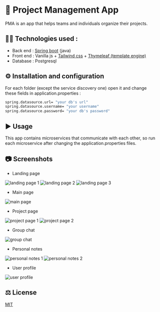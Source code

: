 # 📓 Project Management App

PMA is an app that helps teams and individuals organize their projects.

## 👨‍💻 Technologies used :

- Back end : [Spring boot](https://spring.io/projects/spring-boot) (java)
- Front end : Vanilla js + [Tailwind css](https://tailwindcss.com/) + [Thymeleaf (template engine)](https://www.thymeleaf.org/)
- Database : Postgresql

## ⚙️ Installation and configuration

For each folder (except the service discovery one) open it and change these fields in application.properties :

```bash
spring.datasource.url= "your db's url"
spring.datasource.username= "your username"
spring.datasource.password= "your db's password"
```

## ▶️ Usage

This app contains microservices that communicate with each other, so run each microservice after changing the application.properties files.

## 📷 Screenshots
* Landing page

![landing page 1](https://github.com/Seifbarouni/Project-Management-Web-App/blob/main/landing%20page%201.png)
![landing page 2](https://github.com/Seifbarouni/Project-Management-Web-App/blob/main/landing%20page%202.png)
![landing page 3](https://github.com/Seifbarouni/Project-Management-Web-App/blob/main/landing%20page%203.png)

* Main page

![main page](https://github.com/Seifbarouni/Project-Management-Web-App/blob/main/main%20page.png)

* Project page

![project page 1](https://github.com/Seifbarouni/Project-Management-Web-App/blob/main/project%20page%201.png)
![project page 2](https://github.com/Seifbarouni/Project-Management-Web-App/blob/main/project%20page%202.png)

* Group chat

![group chat](https://github.com/Seifbarouni/Project-Management-Web-App/blob/main/group%20chat.png)

* Personal notes

![personal notes 1](https://github.com/Seifbarouni/Project-Management-Web-App/blob/main/personal%20notes%201.png)
![personal notes 2](https://github.com/Seifbarouni/Project-Management-Web-App/blob/main/personal%20notes%202.png)

* User profile

![user profile](https://github.com/Seifbarouni/Project-Management-Web-App/blob/main/user%20profile.png)

## ⚖️ License

[MIT](https://choosealicense.com/licenses/mit/)
